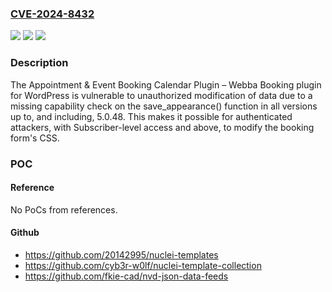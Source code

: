 ### [CVE-2024-8432](https://cve.mitre.org/cgi-bin/cvename.cgi?name=CVE-2024-8432)
![](https://img.shields.io/static/v1?label=Product&message=Appointment%20%26%20Event%20Booking%20Calendar%20Plugin%20%E2%80%93%20Webba%20Booking&color=blue)
![](https://img.shields.io/static/v1?label=Version&message=*%3C%3D%205.0.48%20&color=brighgreen)
![](https://img.shields.io/static/v1?label=Vulnerability&message=CWE-862%20Missing%20Authorization&color=brighgreen)

### Description

The Appointment & Event Booking Calendar Plugin – Webba Booking plugin for WordPress is vulnerable to unauthorized modification of data due to a missing capability check on the save_appearance() function in all versions up to, and including, 5.0.48. This makes it possible for authenticated attackers, with Subscriber-level access and above, to modify the booking form's CSS.

### POC

#### Reference
No PoCs from references.

#### Github
- https://github.com/20142995/nuclei-templates
- https://github.com/cyb3r-w0lf/nuclei-template-collection
- https://github.com/fkie-cad/nvd-json-data-feeds

